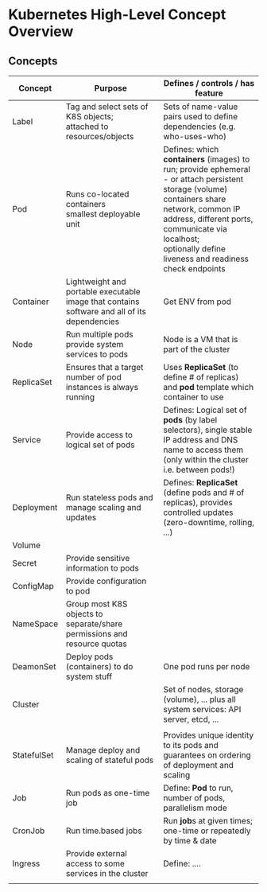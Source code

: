 # Kubernetes High-Level Concept Overview

## Concepts 

Concept | Purpose | Defines / controls / has feature 
--------|---------|----------------
Label   | Tag and select sets of K8S objects; <br/>attached to resources/objects | Sets of name-value pairs used to define dependencies (e.g. who-uses-who) 
Pod | Runs co-located containers <br/>smallest deployable unit | Defines: which **containers** (images) to run; provide ephemeral - or attach persistent storage (volume) <br/> containers share network, common IP address, different ports, communicate via localhost; <br/> optionally define liveness and readiness check endpoints
Container | Lightweight and portable executable image that contains software and all of its dependencies | Get ENV from pod  
Node | Run multiple pods <br/>provide system services to pods | Node is a VM that is part of the cluster 
ReplicaSet | Ensures that a target number of pod instances is always running  | Uses **ReplicaSet** (to define # of replicas) and **pod** template which container to use
Service   | Provide access to logical set of pods  | Defines: Logical set of **pods** (by label selectors), single stable IP address and DNS name to access them (only within the cluster i.e. between pods!)  
Deployment  | Run stateless pods and manage scaling and updates  | Defines: **ReplicaSet** (define pods and # of replicas), provides controlled updates (zero-downtime, rolling, ...)  
Volume | | 
Secret   | Provide sensitive information to pods  |  
ConfigMap   | Provide configuration to pod  |  
NameSpace   | Group most K8S objects to separate/share<br/> permissions and resource quotas  |  
DeamonSet  | Deploy pods (containers) to do system stuff  | One pod runs per node  
Cluster |    |  Set of nodes, storage (volume), ... plus all system services: API server, etcd, ...
   |    |  
StatefulSet | Manage deploy and scaling of stateful pods  | Provides unique identity to its pods and guarantees on ordering of deployment and scaling
Job   | Run pods as one-time job |  Define: **Pod** to run, number of pods, parallelism mode
CronJob  | Run time.based jobs    |  Run **job**s at given times; one-time or repeatedly by time & date
Ingress  | Provide external access to some services in the cluster   |  Define: ....  
   |    |  

   
   
